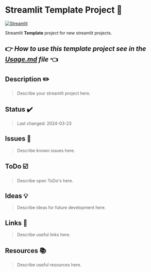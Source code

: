 <!-- markdownlint-disable MD026 -->
# Streamlit Template Project :page_with_curl:

[![Streamlit](https://img.shields.io/badge/Go%20To-Streamlit%20Cloud-red?logo=streamlit)](https://streamlit.io/)

Streamlit **Template** project for new streamlit projects.

## :point_right: *How to use this template project see in the [Usage.md](Usage.md) file* :point_left:

## Description :pencil2:

> Describe your streamlit project here.

## Status :heavy_check_mark:

> Last changed: 2024-03-23

## Issues :bug:

> Describe known issues here.

## ToDo :ballot_box_with_check:

> Describe open ToDo's here.

## Ideas :bulb:

> Describe ideas for future development here.

## Links :link:

> Describe useful links here.

## Resources :books:

> Describe useful resources here.

